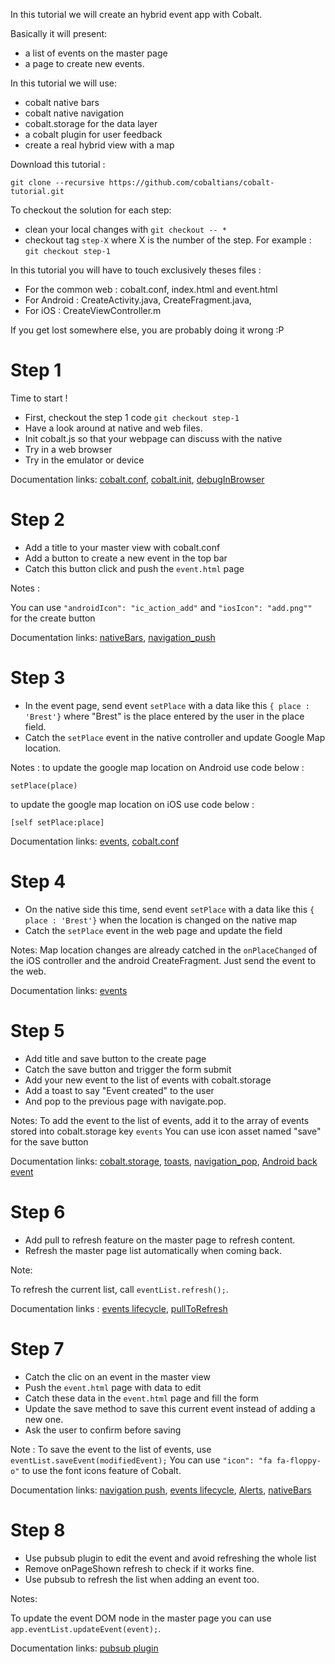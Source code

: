 In this tutorial we will create an hybrid event app with Cobalt. 

Basically it will present:

- a list of events on the master page
- a page to create new events.

In this tutorial we will use: 

- cobalt native bars
- cobalt native navigation
- cobalt.storage for the data layer
- a cobalt plugin for user feedback
- create a real hybrid view with a map

Download this tutorial :
```
git clone --recursive https://github.com/cobaltians/cobalt-tutorial.git
```

To checkout the solution for each step: 

- clean your local changes with `git checkout -- *`
- checkout tag `step-X` where X is the number of the step. For example : `git checkout step-1`

In this tutorial you will have to touch exclusively theses files :
- For the common web : cobalt.conf, index.html and event.html
- For Android : CreateActivity.java, CreateFragment.java, 
- For iOS : CreateViewController.m

If you get lost somewhere else, you are probably doing it wrong :P

# Step 1

Time to start !

- First, checkout the step 1 code `git checkout step-1`
- Have a look around at native and web files.
- Init cobalt.js so that your webpage can discuss with the native
- Try in a web browser
- Try in the emulator or device


Documentation links: [cobalt.conf](https://github.com/cobaltians/cobalt/wiki/cobalt.conf), [cobalt.init](https://github.com/cobaltians/Cobalt/wiki/cobalt.init), [debugInBrowser](https://github.com/cobaltians/cobalt/wiki/Debugging-in-the-browser)


# Step 2

- Add a title to your master view with cobalt.conf
- Add a button to create a new event in the top bar
- Catch this button click and push the `event.html` page

Notes : 

You can use `"androidIcon": "ic_action_add"` and `"iosIcon": "add.png""` for the create button 


Documentation links: [nativeBars](https://github.com/cobaltians/cobalt/wiki/nativeBars), [navigation_push](https://github.com/cobaltians/cobalt/wiki/Navigation_Push)

# Step 3

- In the event page, send event `setPlace` with a data like this `{ place : 'Brest'}` where "Brest" is the place entered by the user in the place field.
- Catch the `setPlace` event in the native controller and update Google Map location.

Notes : 
to update the google map location on Android use code below : 
```
setPlace(place)
```
to update the google map location on iOS use code below : 
```
[self setPlace:place]
```

Documentation links: [events](https://github.com/cobaltians/cobalt/wiki/Introduction-to-Cobalt-Events), [cobalt.conf](https://github.com/cobaltians/cobalt/wiki/cobalt.conf)


# Step 4

- On the native side this time, send event `setPlace` with a data like this `{ place : 'Brest'}` when the location is changed on the native map
- Catch the `setPlace` event in the web page and update the field

Notes: 
Map location changes are already catched in the `onPlaceChanged` of the iOS controller and the android CreateFragment. Just send the event to the web.

Documentation links: [events](https://github.com/cobaltians/cobalt/wiki/Introduction-to-Cobalt-Events)


# Step 5
 
 - Add title and save button to the create page
 - Catch the save button and trigger the form submit
 - Add your new event to the list of events with cobalt.storage
 - Add a toast to say "Event created" to the user
 - And pop to the previous page with navigate.pop.

 
Notes: 
To add the event to the list of events, add it to the array of events stored into cobalt.storage key `events`
You can use icon asset named "save" for the save button
 
Documentation links:  [cobalt.storage](https://github.com/cobaltians/cobalt/wiki/LocalStorage), [toasts](https://github.com/cobaltians/cobalt/wiki/toasts), [navigation_pop](https://github.com/cobaltians/cobalt/wiki/Navigation_Pop), [Android back event](https://github.com/cobaltians/cobalt/wiki/backEvent)

# Step 6

- Add pull to refresh feature on the master page to refresh content.
- Refresh the master page list automatically when coming back.

Note:

To refresh the current list, call `eventList.refresh();`.

Documentation links : [events lifecycle](https://github.com/cobaltians/cobalt/wiki/Cobalt-Web-Lifecycle-Events), [pullToRefresh](https://github.com/cobaltians/cobalt/wiki/PullToRefresh) 


# Step 7

- Catch the clic on an event in the master view
- Push the `event.html` page with data to edit
- Catch these data in the `event.html` page and fill the form
- Update the save method to save this current event instead of adding a new one.
- Ask the user to confirm before saving

Note :
To save the event to the list of events, use `eventList.saveEvent(modifiedEvent);`
You can use `"icon": "fa fa-floppy-o"` to use the font icons feature of Cobalt.

Documentation links: [navigation push](https://github.com/cobaltians/cobalt/wiki/Navigation_Push), [events lifecycle](https://github.com/cobaltians/cobalt/wiki/Cobalt-Web-Lifecycle-Events), [Alerts](https://github.com/cobaltians/Cobalt/wiki/alerts), [nativeBars](https://github.com/cobaltians/cobalt/wiki/nativeBars) 

# Step 8

- Use pubsub plugin to edit the event and avoid refreshing the whole list
- Remove onPageShown refresh to check if it works fine.
- Use pubsub to refresh the list when adding an event too.

Notes:

To update the event DOM node in the master page you can use `app.eventList.updateEvent(event);`.
 

Documentation links: [pubsub plugin](https://github.com/Cobaltians-Plugins/Plugins-PubSub)



